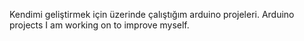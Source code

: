 Kendimi geliştirmek için üzerinde çalıştığım arduino projeleri.
Arduino projects I am working on to improve myself.
